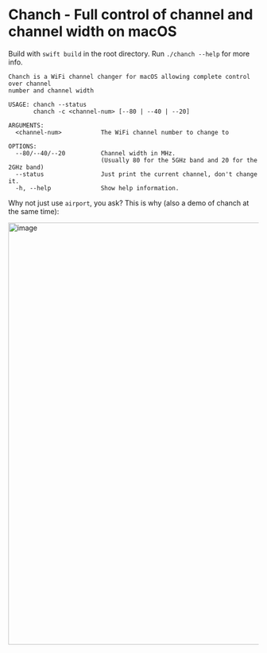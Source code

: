 # Chanch - Full control of channel and channel width on macOS

Build with `swift build` in the root directory. Run `./chanch --help` for more info.

```
Chanch is a WiFi channel changer for macOS allowing complete control over channel
number and channel width

USAGE: chanch --status
       chanch -c <channel-num> [--80 | --40 | --20]

ARGUMENTS:
  <channel-num>           The WiFi channel number to change to

OPTIONS:
  --80/--40/--20          Channel width in MHz.
                          (Usually 80 for the 5GHz band and 20 for the 2GHz band)
  --status                Just print the current channel, don't change it.
  -h, --help              Show help information.
```

Why not just use `airport`, you ask? This is why (also a demo of chanch at the same time):
<!-- ![](https://github.com/quackduck/chanch/assets/38882631/3ff827d7-41bd-4eb8-a6cc-cc6bdc43acf5) -->

<img width="848" alt="image" src="https://github.com/quackduck/chanch/assets/38882631/3ff827d7-41bd-4eb8-a6cc-cc6bdc43acf5">



